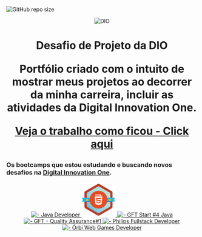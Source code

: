![GitHub repo size](https://img.shields.io/github/repo-size/AlanJoabio/DesafiodaDIO) 

<!--Banner session-->
<p align="center">
<img src="https://hermes.digitalinnovation.one/assets/diome/logo.png" alt="DIO" tittle="Digital Innovation One">
</p>

<!--Banner session-->
<p>
<h1 align="center">
Desafio de Projeto da DIO
</p>

Portfólio criado com o intuito de mostrar meus projetos ao decorrer da minha carreira, incluir  as atividades da Digital Innovation One.

<a href="./Instagram">Veja o trabalho como ficou - Click aqui</a>
 

### Os bootcamps que estou estudando e buscando novos desafios na [Digital Innovation One](https://digitalinnovation.one/).
 </p>
  
<p align="center">
<!-- Ícones das linguagens -->
<!-- Java -->
<a href="[https://web.dio.me/track/java-developer]">
<img src="https://hermes.digitalinnovation.one/tracks/f6608227-3917-416e-91e2-6cddaf116bf8.png" alt=" - Java Developer" tittle="Java" width="90" height="90">
</a>
 
<!-- HTML Web Developer -->
<a href="[https://web.dio.me/track/9fb3f492-ea99-4055-82cb-c364f18706ec]">
<img src="https://github.com/AlanJoabio/aula_bootstrap/blob/main/img/html5dio.png" alt=" - HTML Web Developer" tittle="HTML" width="90" height="90">
</a>

<!-- gft-start-4-Java -->

<a href="[https://web.dio.me/track/gft-start-4-java]">
<img src="https://hermes.digitalinnovation.one/tracks/f8bc60f2-9ca1-4389-be8b-dd0a18827f8c.png" alt=" - GFT Start #4 Java" tittle="GFT" width="90" height="90">
</a>
  
<!-- GFT - Quality Assurance#1 -->
<a href="[https://web.dio.me/track/cd71a3e7-dfd2-425a-b635-5db0dbae00da]">
<img src="https://hermes.digitalinnovation.one/tracks/936b7d01-ec68-409b-9db7-e1a5c06a3efe.png" alt=" - GFT - Quality Assurance#1" tittle="GFT" width="90" height="90">
</a>
  
<!-- Philips Fullstack Developer -->
<a href="[https://web.dio.me/track/5c0a81e0-3566-4314-8075-298147b2858d]">
<img src="https://hermes.digitalinnovation.one/tracks/0168902d-e703-4a51-af7a-eceda69637f1.png" alt=" - Philips Fullstack Developer" tittle="Philips" width="90" height="90">
</a>

<!-- Órbi Web Games Developer -->
<a href="[https://web.dio.me/track/0522447b-1f5c-473a-895d-6966414aaa65]">
<img src="https://hermes.digitalinnovation.one/tracks/5a0ef2bf-8cca-4be7-b506-3945fbb8f1d4.png" alt=" - Órbi Web Games Developer" tittle="Órbi" width="90" height="90">
</a>
</p>

